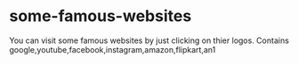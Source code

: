 # some-famous-websites
You can visit some famous websites by just clicking on thier logos.
Contains google,youtube,facebook,instagram,amazon,flipkart,an1
